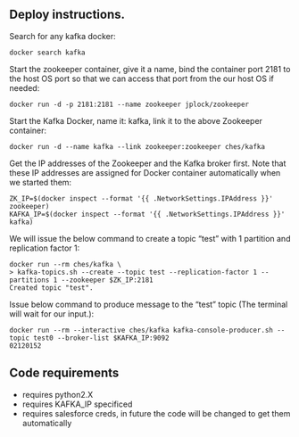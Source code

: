 
## Deploy instructions.

Search for any kafka docker:
```
docker search kafka 
```

Start the zookeeper container, give it a name, bind the container port 2181 to the host OS port so that we can access that port from the our host OS if needed:
```
docker run -d -p 2181:2181 --name zookeeper jplock/zookeeper
```

Start the Kafka Docker, name it: kafka, link it to the above Zookeeper container:
```
docker run -d --name kafka --link zookeeper:zookeeper ches/kafka
```

Get the IP addresses of the Zookeeper and the Kafka broker first. Note that these IP addresses are assigned for Docker container automatically when we started them:

```
ZK_IP=$(docker inspect --format '{{ .NetworkSettings.IPAddress }}' zookeeper)
KAFKA_IP=$(docker inspect --format '{{ .NetworkSettings.IPAddress }}' kafka)
```

We will issue the below command to create a topic “test” with 1 partition and replication factor 1:

```
docker run --rm ches/kafka \
> kafka-topics.sh --create --topic test --replication-factor 1 --partitions 1 --zookeeper $ZK_IP:2181
Created topic "test".
```

Issue below command to produce message to the “test” topic (The terminal will wait for our input.):
```
docker run --rm --interactive ches/kafka kafka-console-producer.sh --topic test0 --broker-list $KAFKA_IP:9092
02120152
```

## Code requirements

- requires python2.X
- requires KAFKA_IP specificed
- requires salesforce creds, in future the code will be changed to get them automatically 
